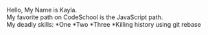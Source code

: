 Hello, My Name is Kayla.
<br>
My favorite path on CodeSchool is the JavaScript path.
<br>
My deadly skills:
*One
*Two
*Three
*Killing history using git rebase
